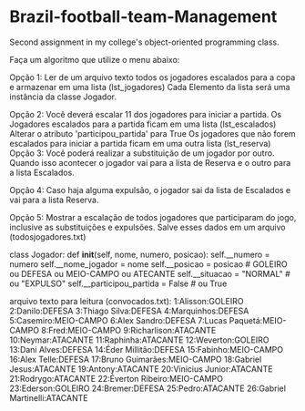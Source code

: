 # Brazil-football-team-Management
Second assignment in my college's object-oriented programming class.




Faça um algoritmo que utilize o menu abaixo:


Opção 1: Ler de um arquivo texto todos os jogadores
        escalados para a copa e armazenar em uma
        lista (lst_jogadores)
        Cada Elemento da lista será uma instância
            da classe Jogador.

Opção 2: Você deverá escalar 11 dos jogadores para
        iniciar a partida.
        Os Jogadores escalados para a partida ficam
            em uma lista (lst_escalados)
            Alterar o atributo 'participou_partida'
                para True
        Os jogadores que não forem escalados para
            iniciar a partida ficam em uma outra
            lista (lst_reserva)
Opção 3: Você poderá realizar a substituição de um
        jogador por outro.
        Quando isso acontecer o jogador vai para
            a lista de Reserva e o outro para a
            lista Escalados.

Opção 4: Caso haja alguma expulsão, o jogador sai
        da lista de Escalados e vai para a lista
        Reserva.

Opção 5: Mostrar a escalação de todos jogadores que
        participaram do jogo, inclusive as substituições
        e expulsões.
        Salve esses dados em um arquivo (todosjogadores.txt)


class Jogador:
    def __init__(self, nome, numero, posicao):
        self.__numero = numero
        self.__nome_jogador = nome
        self.__posicao = posicao # GOLEIRO ou DEFESA ou MEIO-CAMPO ou ATECANTE
        self.__situacao = "NORMAL"  # ou "EXPULSO"
        self.__participou_partida = False # ou True


arquivo texto para leitura (convocados.txt):
1:Alisson:GOLEIRO
2:Danilo:DEFESA
3:Thiago Silva:DEFESA
4:Marquinhos:DEFESA
5:Casemiro:MEIO-CAMPO
6:Alex Sandro:DEFESA
7:Lucas Paquetá:MEIO-CAMPO
8:Fred:MEIO-CAMPO
9:Richarlison:ATACANTE
10:Neymar:ATACANTE
11:Raphinha:ATACANTE
12:Weverton:GOLEIRO
13:Dani Alves:DEFESA
14:Éder Millitão:DEFESA
15:Fabinho:MEIO-CAMPO
16:Alex Telle:DEFESA
17:Bruno Guimarães:MEIO-CAMPO
18:Gabriel Jesus:ATACANTE
19:Antony:ATACANTE
20:Vinicius Junior:ATACANTE
21:Rodrygo:ATACANTE
22:Éverton Ribeiro:MEIO-CAMPO
23:Ederson:GOLEIRO
24:Bremer:DEFESA
25:Pedro:ATACANTE
26:Gabriel Martinelli:ATACANTE

